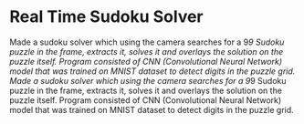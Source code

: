 # Real Time Sudoku Solver
Made a sudoku solver which using the camera searches for a 9*9 Sudoku puzzle in the frame, extracts it, solves it and overlays the solution on the puzzle itself.
Program consisted of CNN (Convolutional Neural Network) model that was trained on MNIST dataset to detect digits in the puzzle grid.
Made a sudoku solver which using the camera searches for a 9*9 Sudoku puzzle in the frame, extracts it, solves it and overlays the solution on the puzzle itself.
Program consisted of CNN (Convolutional Neural Network) model that was trained on MNIST dataset to detect digits in the puzzle grid.
